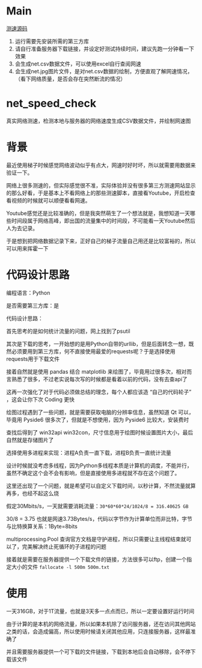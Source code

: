 # Main
[测速源码](./net_core.py)

1. 运行需要先安装所需的第三方库
2. 请自行准备服务器下载链接，并设定好测试持续时间，建议先跑一分钟看一下效果
3. 会生成net.csv数据文件，可以使用excel自行查阅网速
4. 会生成net.jpg图片文件，是对net.csv数据的绘制，方便直观了解网速情况，（看下网络质量，是否会存在突然断流的情况）

# net_speed_check
真实网络测速，检测本地与服务器的网络速度生成CSV数据文件，并绘制网速图

# 背景
最近使用梯子时候感觉网络波动似乎有点大，网速时好时坏，所以就需要用数据来验证一下。

网络上很多测速的，但实际感觉很不准，实际体验并没有很多第三方测速网站显示的那么好看，于是基本上不看网络上的那些测速脚本，直接看Youtube，开启检查看视频的时候就可以顺便看看网速。

Youtube感觉还是比较准确的，但是我突然萌生了一个想法就是，我想知道一天哪些时间段属于网络高峰，即出国的流量集中的时间段，不可能看一天Youtube然后人为去记录。

于是想到把网络数据记录下来，正好自己的梯子流量自己用还是比较富裕的，所以可以用来挥霍一下

# 代码设计思路
编程语言：Python

是否需要第三方库：是

代码设计思路：

首先思考的是如何统计流量的问题，网上找到了psutil

其次是下载的思考，一开始想的是用Python自带的urllib，但是后面转念一想，既然必须要用到第三方库，何不直接使用最爱的requests呢？于是选择使用requests用于下载文件

接着自然就是使用 pandas 结合 matplotlib 来绘图了，毕竟用过很多次，相对而言熟悉了很多，不过老实说每次写的时候都是看着以前的代码，没有去查api了

这再一次强化了对于代码必须做总结的理念，每个人都应该造 “自己的代码轮子” ，这会让你下次 Coding 更快

绘图过程遇到了一些问题，就是需要获取电脑的分辨率信息，虽然知道 Qt 可以，毕竟用 Pyside6 很多次了，但就是不想使用，因为 Pyside6 比较大，安装费时

查找后得到了 win32api win32con，尺寸信息用于绘图时候设置图片大小，最后自然就是存储图片了

选择使用多进程来实现：进程A负责一直下载，进程B负责一直统计流量

设计时候就没考虑多线程，因为Python多线程本质是计算机的调度，不能并行，虽然不确定这个会不会有影响，但是直接使用多进程就不存在这个问题了。

这里还出现了一个问题，就是希望可以自定义下载时间，以秒计算，不然流量就算再多，也经不起这么烧

假定30Mbits/s，一天就需要消耗流量：`30*60*60*24/1024/8 = 316.40625 GB`

30/8 = 3.75 也就是网速3.73Bytes/s，代码以字节作为计算单位而非比特，字节与比特换算关系：1Byte=8bits

multiprocessing.Pool 查询官方文档是守护进程，所以只需要让主线程结束就可以了，完美解决终止死循环的子进程的问题

接着就是需要在服务器提供一个下载文件的链接，方法很多可以ftp，创建一个指定大小的文件 `fallocate -l 500m 500m.txt`

# 使用
一天316GB，对于1T流量，也就是3天多一点点而已，所以一定要设置好运行时间

由于计算的是本机的网络流量，所以如果本机除了访问服务器，还在访问其他网站之类的话，会造成偏高，所以使用时候请关闭其他应用，只连接服务器，这样最准确了

并且需要服务器提供一个可下载的文件链接，下载到本地后会自动移除，会不停下载该文件


